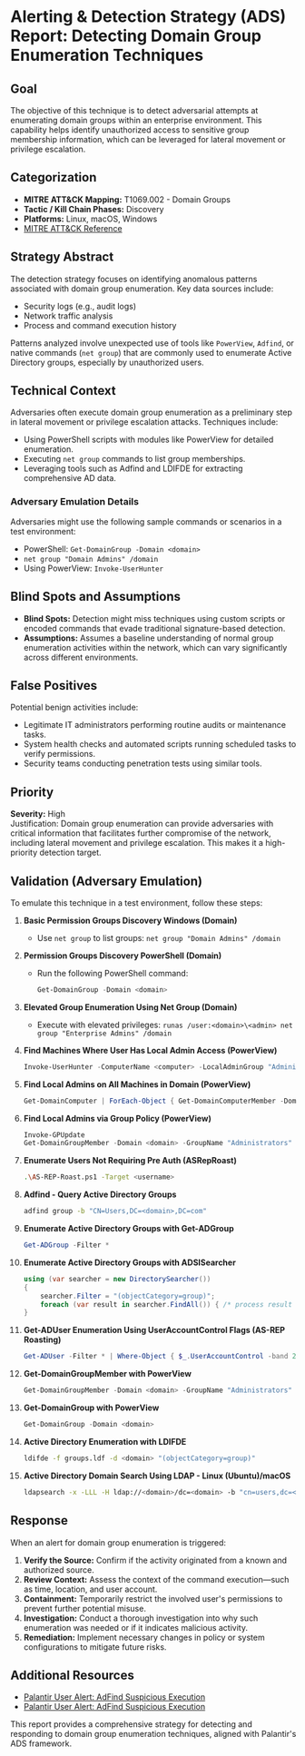 # Alerting & Detection Strategy (ADS) Report: Detecting Domain Group Enumeration Techniques

## Goal
The objective of this technique is to detect adversarial attempts at enumerating domain groups within an enterprise environment. This capability helps identify unauthorized access to sensitive group membership information, which can be leveraged for lateral movement or privilege escalation.

## Categorization
- **MITRE ATT&CK Mapping:** T1069.002 - Domain Groups
- **Tactic / Kill Chain Phases:** Discovery
- **Platforms:** Linux, macOS, Windows
- [MITRE ATT&CK Reference](https://attack.mitre.org/techniques/T1069/002)

## Strategy Abstract
The detection strategy focuses on identifying anomalous patterns associated with domain group enumeration. Key data sources include:
- Security logs (e.g., audit logs)
- Network traffic analysis
- Process and command execution history

Patterns analyzed involve unexpected use of tools like `PowerView`, `Adfind`, or native commands (`net group`) that are commonly used to enumerate Active Directory groups, especially by unauthorized users.

## Technical Context
Adversaries often execute domain group enumeration as a preliminary step in lateral movement or privilege escalation attacks. Techniques include:
- Using PowerShell scripts with modules like PowerView for detailed enumeration.
- Executing `net group` commands to list group memberships.
- Leveraging tools such as Adfind and LDIFDE for extracting comprehensive AD data.

### Adversary Emulation Details
Adversaries might use the following sample commands or scenarios in a test environment:
- PowerShell: `Get-DomainGroup -Domain <domain>`
- `net group "Domain Admins" /domain`
- Using PowerView: `Invoke-UserHunter`

## Blind Spots and Assumptions
- **Blind Spots:** Detection might miss techniques using custom scripts or encoded commands that evade traditional signature-based detection.
- **Assumptions:** Assumes a baseline understanding of normal group enumeration activities within the network, which can vary significantly across different environments.

## False Positives
Potential benign activities include:
- Legitimate IT administrators performing routine audits or maintenance tasks.
- System health checks and automated scripts running scheduled tasks to verify permissions.
- Security teams conducting penetration tests using similar tools.

## Priority
**Severity:** High  
Justification: Domain group enumeration can provide adversaries with critical information that facilitates further compromise of the network, including lateral movement and privilege escalation. This makes it a high-priority detection target.

## Validation (Adversary Emulation)
To emulate this technique in a test environment, follow these steps:

1. **Basic Permission Groups Discovery Windows (Domain)**
   - Use `net group` to list groups: `net group "Domain Admins" /domain`

2. **Permission Groups Discovery PowerShell (Domain)**
   - Run the following PowerShell command:
     ```powershell
     Get-DomainGroup -Domain <domain>
     ```

3. **Elevated Group Enumeration Using Net Group (Domain)**
   - Execute with elevated privileges: `runas /user:<domain>\<admin> net group "Enterprise Admins" /domain`

4. **Find Machines Where User Has Local Admin Access (PowerView)**
   ```powershell
   Invoke-UserHunter -ComputerName <computer> -LocalAdminGroup "Administrators"
   ```

5. **Find Local Admins on All Machines in Domain (PowerView)**
   ```powershell
   Get-DomainComputer | ForEach-Object { Get-DomainComputerMember -Domain $_.domain -Identity $_.name }
   ```

6. **Find Local Admins via Group Policy (PowerView)**
   ```powershell
   Invoke-GPUpdate
   Get-DomainGroupMember -Domain <domain> -GroupName "Administrators"
   ```

7. **Enumerate Users Not Requiring Pre Auth (ASRepRoast)**
   ```bash
   .\AS-REP-Roast.ps1 -Target <username>
   ```

8. **Adfind - Query Active Directory Groups**
   ```bash
   adfind group -b "CN=Users,DC=<domain>,DC=com"
   ```

9. **Enumerate Active Directory Groups with Get-ADGroup**
   ```powershell
   Get-ADGroup -Filter *
   ```

10. **Enumerate Active Directory Groups with ADSISearcher**
    ```csharp
    using (var searcher = new DirectorySearcher())
    {
        searcher.Filter = "(objectCategory=group)";
        foreach (var result in searcher.FindAll()) { /* process result */ }
    }
    ```

11. **Get-ADUser Enumeration Using UserAccountControl Flags (AS-REP Roasting)**
    ```powershell
    Get-ADUser -Filter * | Where-Object { $_.UserAccountControl -band 2 }
    ```

12. **Get-DomainGroupMember with PowerView**
    ```powershell
    Get-DomainGroupMember -Domain <domain> -GroupName "Administrators"
    ```

13. **Get-DomainGroup with PowerView**
    ```powershell
    Get-DomainGroup -Domain <domain>
    ```

14. **Active Directory Enumeration with LDIFDE**
    ```bash
    ldifde -f groups.ldf -d <domain> "(objectCategory=group)"
    ```

15. **Active Directory Domain Search Using LDAP - Linux (Ubuntu)/macOS**
    ```bash
    ldapsearch -x -LLL -H ldap://<domain>/dc=<domain> -b "cn=users,dc=<domain>" "(objectclass=*)"
    ```

## Response
When an alert for domain group enumeration is triggered:
1. **Verify the Source:** Confirm if the activity originated from a known and authorized source.
2. **Review Context:** Assess the context of the command execution—such as time, location, and user account.
3. **Containment:** Temporarily restrict the involved user's permissions to prevent further potential misuse.
4. **Investigation:** Conduct a thorough investigation into why such enumeration was needed or if it indicates malicious activity.
5. **Remediation:** Implement necessary changes in policy or system configurations to mitigate future risks.

## Additional Resources
- [Palantir User Alert: AdFind Suspicious Execution](https://example.com/adfind)
- [Palantir User Alert: AdFind Suspicious Execution](https://example.com/adfind)

This report provides a comprehensive strategy for detecting and responding to domain group enumeration techniques, aligned with Palantir's ADS framework.